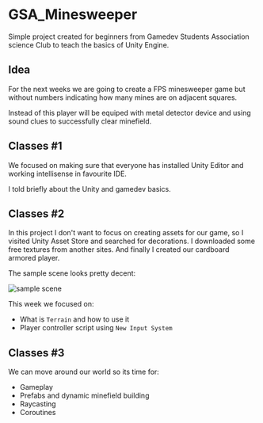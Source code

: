 # GSA_Minesweeper

Simple project created for beginners from Gamedev Students Association science Club to teach the basics of Unity Engine.

## Idea

For the next weeks we are going to create a FPS minesweeper game but without numbers indicating how many mines are on adjacent squares.

Instead of this player will be equiped with metal detector device and using sound clues to successfully clear minefield.

## Classes #1

We focused on making sure that everyone has installed Unity Editor and working intellisense in favourite IDE.

I told briefly about the Unity and gamedev basics.

## Classes #2

In this project I don't want to focus on creating assets for our game, so I visited Unity Asset Store and searched for decorations. I downloaded some free textures from another sites. And finally I created our cardboard armored player.

The sample scene looks pretty decent:

![sample scene](https://user-images.githubusercontent.com/57668948/205516133-e44288ca-2136-4595-933d-0eed18be2260.png)

This week we focused on:

- What is `Terrain` and how to use it
- Player controller script using `New Input System`

## Classes #3

We can move around our world so its time for:

- Gameplay
- Prefabs and dynamic minefield building
- Raycasting
- Coroutines
